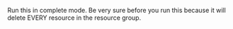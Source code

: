 Run this in complete mode. Be very sure before you run this because it will delete EVERY resource in the resource group.

